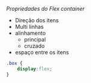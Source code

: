 *Propriedades do Flex container*

- Direção dos itens 
- Multi linhas
- alinhamento
    * principal
    * cruzado
- espaço entre os itens

```css
.box {
    display:flex;
}
```
